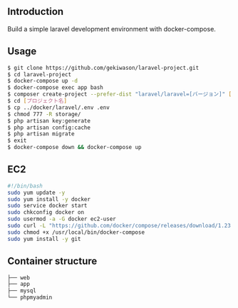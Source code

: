 ## Introduction

Build a simple laravel development environment with docker-compose.

## Usage

```bash
$ git clone https://github.com/gekiwason/laravel-project.git
$ cd laravel-project
$ docker-compose up -d
$ docker-compose exec app bash
$ composer create-project --prefer-dist "laravel/laravel=[バージョン]" [プロジェクト名]
$ cd [プロジェクト名]
$ cp ../docker/laravel/.env .env
$ chmod 777 -R storage/ 
$ php artisan key:generate
$ php artisan config:cache
$ php artisan migrate 
$ exit
$ docker-compose down && docker-compose up
```

## EC2

```bash
#!/bin/bash
sudo yum update -y
sudo yum install -y docker
sudo service docker start
sudo chkconfig docker on
sudo usermod -a -G docker ec2-user
sudo curl -L "https://github.com/docker/compose/releases/download/1.23.2/docker-compose-$(uname -s)-$(uname -m)" -o /usr/local/bin/docker-compose
sudo chmod +x /usr/local/bin/docker-compose
sudo yum install -y git
```

## Container structure

```bash
├── web
├── app
├── mysql
└── phpmyadmin
```
